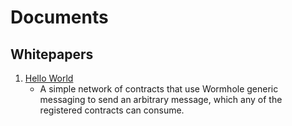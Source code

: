 # Documents

## Whitepapers

1. [Hello World](01_hello_world.md)
   - A simple network of contracts that use Wormhole generic messaging to send an arbitrary message, which any of the registered contracts can consume.
